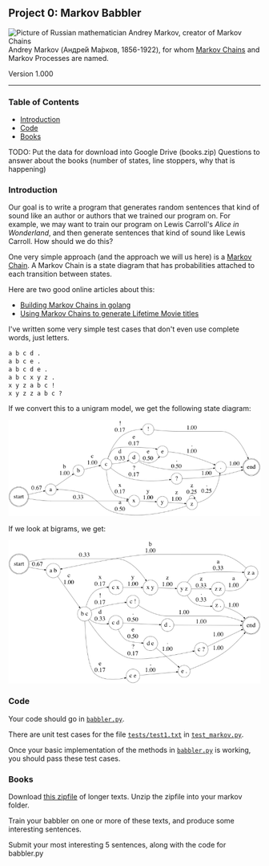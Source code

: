 Project 0: Markov Babbler
-----------------------------

<img src="https://upload.wikimedia.org/wikipedia/commons/6/66/Andrej_Markov.jpg" width="160" alt="Picture of Russian mathematician Andrey Markov, creator of Markov Chains"> Andrey Markov (Андре́й Ма́рков, 1856-1922), for whom [Markov Chains](https://en.wikipedia.org/wiki/Markov_chain) and Markov Processes are named.


Version 1.000


* * *

### Table of Contents

*   [Introduction](#Introduction)
*   [Code](#Code)
*   [Books](#Books)


TODO: Put the data for download into Google Drive (books.zip)
Questions to answer about the books (number of states, line stoppers, why that is happening)

### Introduction

Our goal is to write a program that generates random sentences that kind of sound like an author or authors that we trained our program on. For example, we may want to train our program on Lewis Carroll's _Alice in Wonderland_, and then generate sentences that kind of sound like Lewis Carroll. How should we do this?

One very simple approach (and the approach we will us here) is a [Markov Chain](https://en.wikipedia.org/wiki/Markov_chain). A Markov Chain is a state diagram that has probabilities attached to each transition between states.

Here are two good online articles about this:

* [Building Markov Chains in golang](https://mb-14.github.io/tech/2018/10/24/gomarkov.html)
* [Using Markov Chains to generate Lifetime Movie titles](https://www.soliantconsulting.com/blog/title-generator-using-markov-chains/)

I've written some very simple test cases that don't even use complete words, just letters.

    a b c d .
    a b c e .
    a b c d e .
    a b c x y z .
    x y z a b c !
    x y z z a b c ?

If we convert this to a unigram model, we get the following state diagram:

![Markov Chain unigram for above phrases](img/test1.png)

If we look at bigrams, we get:

![Markov Chain unigram for above phrases](img/test2.png)


### Code

Your code should go in [`babbler.py`](babbler.py).

There are unit test cases for the file [`tests/test1.txt`](tests/test1.txt) in [`test_markov.py`](test_markov.py).

Once your basic implementation of the methods in [`babbler.py`](babbler.py) is working, you should pass these test cases.

### Books

Download [this zipfile](https://drive.google.com/open?id=1YN238uggXVqec7-rR-qkGNunvPP5QkvO) of longer texts. Unzip the zipfile into your markov folder.

Train your babbler on one or more of these texts, and produce some interesting sentences.

Submit your most interesting 5 sentences, along with the code for babbler.py
